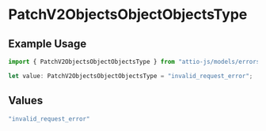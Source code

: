 # PatchV2ObjectsObjectObjectsType

## Example Usage

```typescript
import { PatchV2ObjectsObjectObjectsType } from "attio-js/models/errors";

let value: PatchV2ObjectsObjectObjectsType = "invalid_request_error";
```

## Values

```typescript
"invalid_request_error"
```